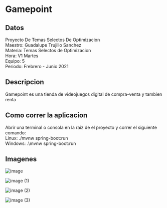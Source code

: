 # Gamepoint
## Datos
Proyecto De Temas Selectos De Optimizacion  
Maestro: Guadalupe Trujillo Sanchez  
Materia: Temas Selectos de Optimizacion  
Hora: V1 Martes  
Equipo: 5  
Periodo: Frebrero - Junio 2021  

## Descripcion
Gamepoint es una tienda de videojuegos digital de compra-venta y tambien renta

## Como correr la aplicacion
Abrir una terminal o consola en la raiz de el proyecto y correr el siguiente comando:  
Linux: ./mvnw spring-boot:run  
Windows: .\mvnw spring-boot:run

## Imagenes
![image](https://user-images.githubusercontent.com/65144534/111380228-adc52a80-8669-11eb-8d04-31bb7ad4bd65.png)

![image (1)](https://user-images.githubusercontent.com/65144534/111380419-ef55d580-8669-11eb-8a61-f7ca34473c07.png)

![image (2)](https://user-images.githubusercontent.com/65144534/111380462-fda3f180-8669-11eb-8325-9a508589fed8.png)

![image (3)](https://user-images.githubusercontent.com/65144534/111380509-10b6c180-866a-11eb-9b12-3d52be7e02cc.png)


